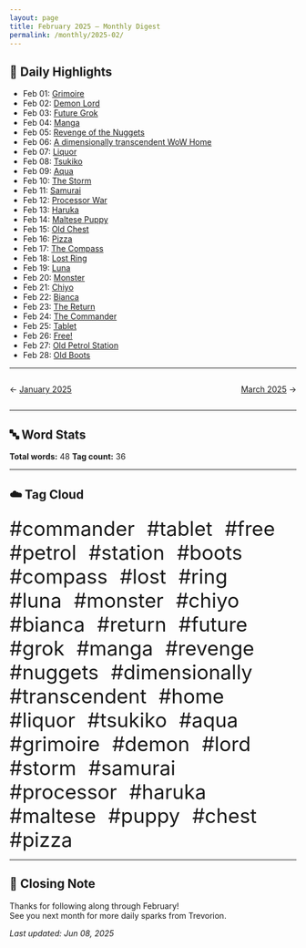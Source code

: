 ```yaml
---
layout: page
title: February 2025 – Monthly Digest
permalink: /monthly/2025-02/
---
```


## 📅 Daily Highlights

- Feb 01: [Grimoire](/2025/02/01/week-05.html)
- Feb 02: [Demon Lord](/2025/02/02/week-05.html)
- Feb 03: [Future Grok](/2025/02/03/week-06.html)
- Feb 04: [Manga](/2025/02/04/week-06.html)
- Feb 05: [Revenge of the Nuggets](/2025/02/05/week-06.html)
- Feb 06: [A dimensionally transcendent WoW Home](/2025/02/06/week-06.html)
- Feb 07: [Liquor](/2025/02/07/week-06.html)
- Feb 08: [Tsukiko](/2025/02/08/week-06.html)
- Feb 09: [Aqua](/2025/02/09/week-06.html)
- Feb 10: [The Storm](/2025/02/10/week-07.html)
- Feb 11: [Samurai](/2025/02/11/week-07.html)
- Feb 12: [Processor War](/2025/02/12/week-07.html)
- Feb 13: [Haruka](/2025/02/13/week-07.html)
- Feb 14: [Maltese Puppy](/2025/02/14/week-07.html)
- Feb 15: [Old Chest](/2025/02/15/week-07.html)
- Feb 16: [Pizza](/2025/02/16/week-07.html)
- Feb 17: [The Compass](/2025/02/17/week-08.html)
- Feb 18: [Lost Ring](/2025/02/18/week-08.html)
- Feb 19: [Luna](/2025/02/19/week-08.html)
- Feb 20: [Monster](/2025/02/20/week-08.html)
- Feb 21: [Chiyo](/2025/02/21/week-08.html)
- Feb 22: [Bianca](/2025/02/22/week-08.html)
- Feb 23: [The Return](/2025/02/23/week-08.html)
- Feb 24: [The Commander](/2025/02/24/week-09.html)
- Feb 25: [Tablet](/2025/02/25/week-09.html)
- Feb 26: [Free!](/2025/02/26/week-09.html)
- Feb 27: [Old Petrol Station](/2025/02/27/week-09.html)
- Feb 28: [Old Boots](/2025/02/28/week-09.html)

---

<div style="display: flex; justify-content: space-between; padding: 1em 0;"><div style="text-align: left;">← <a href='/monthly/2025-01/'>January 2025</a></div><div style="text-align: right;"><a href='/monthly/2025-03/'>March 2025</a> →</div></div>

---

## 🔤 Word Stats

**Total words:** 48
**Tag count:** 36

---

## ☁️ Tag Cloud

<span style="font-size: 2.5em; margin-right: 0.5em;">#commander</span>
<span style="font-size: 2.5em; margin-right: 0.5em;">#tablet</span>
<span style="font-size: 2.5em; margin-right: 0.5em;">#free</span>
<span style="font-size: 2.5em; margin-right: 0.5em;">#petrol</span>
<span style="font-size: 2.5em; margin-right: 0.5em;">#station</span>
<span style="font-size: 2.5em; margin-right: 0.5em;">#boots</span>
<span style="font-size: 2.5em; margin-right: 0.5em;">#compass</span>
<span style="font-size: 2.5em; margin-right: 0.5em;">#lost</span>
<span style="font-size: 2.5em; margin-right: 0.5em;">#ring</span>
<span style="font-size: 2.5em; margin-right: 0.5em;">#luna</span>
<span style="font-size: 2.5em; margin-right: 0.5em;">#monster</span>
<span style="font-size: 2.5em; margin-right: 0.5em;">#chiyo</span>
<span style="font-size: 2.5em; margin-right: 0.5em;">#bianca</span>
<span style="font-size: 2.5em; margin-right: 0.5em;">#return</span>
<span style="font-size: 2.5em; margin-right: 0.5em;">#future</span>
<span style="font-size: 2.5em; margin-right: 0.5em;">#grok</span>
<span style="font-size: 2.5em; margin-right: 0.5em;">#manga</span>
<span style="font-size: 2.5em; margin-right: 0.5em;">#revenge</span>
<span style="font-size: 2.5em; margin-right: 0.5em;">#nuggets</span>
<span style="font-size: 2.5em; margin-right: 0.5em;">#dimensionally</span>
<span style="font-size: 2.5em; margin-right: 0.5em;">#transcendent</span>
<span style="font-size: 2.5em; margin-right: 0.5em;">#home</span>
<span style="font-size: 2.5em; margin-right: 0.5em;">#liquor</span>
<span style="font-size: 2.5em; margin-right: 0.5em;">#tsukiko</span>
<span style="font-size: 2.5em; margin-right: 0.5em;">#aqua</span>
<span style="font-size: 2.5em; margin-right: 0.5em;">#grimoire</span>
<span style="font-size: 2.5em; margin-right: 0.5em;">#demon</span>
<span style="font-size: 2.5em; margin-right: 0.5em;">#lord</span>
<span style="font-size: 2.5em; margin-right: 0.5em;">#storm</span>
<span style="font-size: 2.5em; margin-right: 0.5em;">#samurai</span>
<span style="font-size: 2.5em; margin-right: 0.5em;">#processor</span>
<span style="font-size: 2.5em; margin-right: 0.5em;">#haruka</span>
<span style="font-size: 2.5em; margin-right: 0.5em;">#maltese</span>
<span style="font-size: 2.5em; margin-right: 0.5em;">#puppy</span>
<span style="font-size: 2.5em; margin-right: 0.5em;">#chest</span>
<span style="font-size: 2.5em; margin-right: 0.5em;">#pizza</span>

---

## 🌟 Closing Note

Thanks for following along through February!  
See you next month for more daily sparks from Trevorion.

_Last updated: Jun 08, 2025_